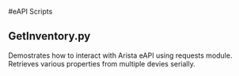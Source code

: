 #eAPI Scripts

## GetInventory.py

Demostrates how to interact with Arista eAPI using requests module. 
Retrieves various properties from multiple devies serially.